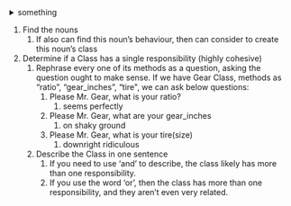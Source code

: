 <details>
  <summary>something</summary>
  ddd
</details>

1. Find the nouns
   1. If also can find this noun’s behaviour, then can consider to create this noun’s class
2. Determine if a Class has a single responsibility (highly cohesive)
   1. Rephrase every one of its methods as a question, asking the question ought to make sense. If we have Gear Class, methods as “ratio”, “gear_inches”, “tire", we can ask below questions:
      1. Please Mr. Gear, what is your ratio?
         1. seems perfectly
      2. Please Mr. Gear, what are your gear_inches
         1. on shaky ground
      3. Please Mr. Gear, what is your tire(size)
         1. downright ridiculous
   2. Describe the Class in one sentence
      1. If you need to use ‘and’ to describe, the class likely has more than one responsibility.
      2. If you use the word ‘or’, then the class has more than one responsibility, and they aren’t even very related.